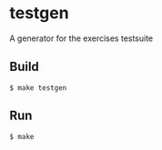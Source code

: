 testgen
=====

A generator for the exercises testsuite

Build
-----

    $ make testgen

Run
---

    $ make
